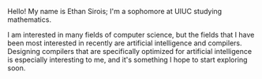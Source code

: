 Hello! My name is Ethan Sirois; I'm a sophomore at UIUC studying mathematics. 

I am interested in many fields of computer science, but the fields that I have been most interested in recently are artificial intelligence and compilers. Designing compilers that are specifically optimized for artificial intelligence is especially interesting to me, and it's something I hope to start exploring soon.
